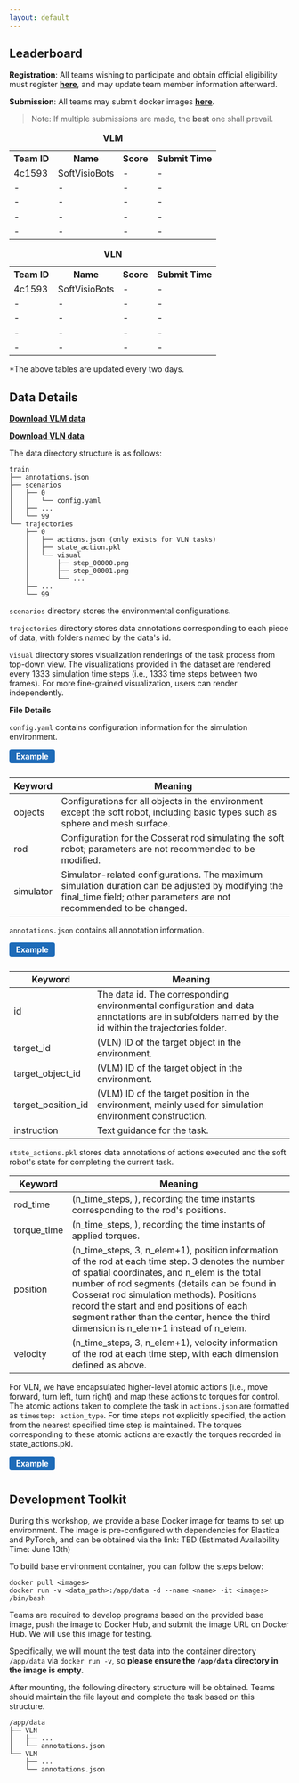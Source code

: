 ```yaml
---
layout: default
---
```


<!-- # RoboSoft'25: The 1st International Workshop on Vision-Language in Soft Robot -->

## Leaderboard

**Registration**: 
All teams wishing to participate and obtain official eligibility must register [**here**](https://docs.google.com/forms/d/e/1FAIpQLSfB8juyzKzP6jKH_FEaU1uvsNvvtUHRSvgDkfoKe7vgLzBywA/viewform?usp=dialog), and may update team member information afterward. 

**Submission**: All teams may submit docker images [**here**](https://docs.google.com/forms/d/e/1FAIpQLSf6Nyh0vGb96X2tio6RIXlFlZ0eD95sv6HYVG9OAd411RxCzw/viewform?usp=header).
>Note: If multiple submissions are made, the **best** one shall prevail.

<table>
    <caption><b>VLM</b></caption>
    <tr>
      <th>Team ID</th>
      <th>Name</th>
      <th>Score</th>
      <th>Submit Time</th>
    </tr>
    <tr>
      <td>4c1593</td>
      <td>SoftVisioBots</td>
      <td>-</td>
      <td>-</td>
    </tr>
    <tr>
      <td>-</td>
      <td>-</td>
      <td>-</td>
      <td>-</td>
    </tr>
    <tr>
      <td>-</td>
      <td>-</td>
      <td>-</td>
      <td>-</td>
    </tr>
    <tr>
      <td>-</td>
      <td>-</td>
      <td>-</td>
      <td>-</td>
    </tr>
    <tr>
      <td>-</td>
      <td>-</td>
      <td>-</td>
      <td>-</td>
    </tr>
</table>

<table>
    <caption><b>VLN</b></caption>
    <tr>
      <th>Team ID</th>
      <th>Name</th>
      <th>Score</th>
      <th>Submit Time</th>
    </tr>
    <tr>
      <td>4c1593</td>
      <td>SoftVisioBots</td>
      <td>-</td>
      <td>-</td>
    </tr>
    <tr>
      <td>-</td>
      <td>-</td>
      <td>-</td>
      <td>-</td>
    </tr>
    <tr>
      <td>-</td>
      <td>-</td>
      <td>-</td>
      <td>-</td>
    </tr>
    <tr>
      <td>-</td>
      <td>-</td>
      <td>-</td>
      <td>-</td>
    </tr>
    <tr>
      <td>-</td>
      <td>-</td>
      <td>-</td>
      <td>-</td>
    </tr>
</table>


*The above tables are updated every two days.

## Data Details

[**Download VLM data**](https://openxlab.org.cn/datasets/JobsWei/RoboSoft2025-VLM)

[**Download VLN data**](https://openxlab.org.cn/datasets/JobsWei/RoboSoft2025-VLN)

The data directory structure is as follows:
```plaintext
train
├── annotations.json
├── scenarios
│   ├── 0
│   │   └── config.yaml
│   ├── ...
│   └── 99
└── trajectories
    ├── 0
    │   ├── actions.json (only exists for VLN tasks)
    │   ├── state_action.pkl
    │   └── visual
    │       ├── step_00000.png
    │       ├── step_00001.png
    │       └── ...
    ├── ...
    └── 99
```

`scenarios` directory stores the environmental configurations.

`trajectories` directory stores data annotations corresponding to each piece of data, with folders named by the data's id. 

`visual` directory stores visualization renderings of the task process from top-down view. The visualizations provided in the dataset are rendered every 1333 simulation time steps (i.e., 1333 time steps between two frames). For more fine-grained visualization, users can render independently. 

**File Details**

`config.yaml` contains configuration information for the simulation environment.
<details>
<summary class="example-btn">Example</summary>

<pre><code class="language-yaml">objects:
- center:
  - 0.4863890172516796
  - 0.2153593989325976
  - 3.1806980291836973
  color: ''
  mesh_path: ./assets/cylinder.stl
  scale:
  - 0.215
  - 0.215
  - 0.215
  shape: cylinder
  type: mesh_surface
- center:
  - 2.8291035111323892
  - 0.23340298631651013
  - 4.21278268891604
  density: 1.0
  radius: 0.23340298631651013
  type: sphere

rod:
  base_length: 0.5
  base_radius: 0.025
  density: 1000
  direction:
  - 0.0
  - 0.0
  - 1.0
  n_elem: 20
  normal:
  - 0.0
  - 1.0
  - 0.0
  poisson_ratio: 0.5
  start:
  - 0.0
  - 0.0
  - 0.0
  youngs_modulus: 10000000
simulator:
  collect_data: true
  final_time: 10.0
  rendering_fps: 15
  time_step: 5.0e-05
  update_interval: 1
</code></pre>
</details>

| Keyword   | Meaning                                                                                                                                                                  |
| --------- | ------------------------------------------------------------------------------------------------------------------------------------------------------------------------ |
| objects   | Configurations for all objects in the environment except the soft robot, including basic types such as sphere and mesh surface.                                          |
| rod       | Configuration for the Cosserat rod simulating the soft robot; parameters are not recommended to be modified.                                                             |
| simulator | Simulator-related configurations. The maximum simulation duration can be adjusted by modifying the final_time field; other parameters are not recommended to be changed. |

`annotations.json` contains all annotation information.

<details>
<summary class="example-btn">Example</summary>

<pre><code class="language-json">// VLM
[
    {
        "id": 0,
        "target_object_id": 5,
        "target_position_id": 6,
        "instruction": "Pick up the basketball and place it in the gray zone."
    },
    {
        "id": 1,
        "target_object_id": 5,
        "target_position_id": 6,
        "instruction": "Pick up the red book and place it in the gray zone."
    }
]
// VLN
[
    {
        "id": 0,
        "target_id": 10,
        "description": "Explore the environment and find: indigo hemisphere, remember to carefully cross any potential obstacles."
    },
    {
        "id": 1,
        "target_id": 10,
        "description": "Navigate to: red cone, ensuring you avoid all obstacles to arrive safely."
    }
]

</code></pre>
</details>

| Keyword     | Meaning |
| ----------- | ---------|
| id          | The data id. The corresponding environmental configuration and data annotations are in subfolders named by the id within the trajectories folder. |
| target_id   | (VLN) ID of the target object in the environment.|
| target_object_id   | (VLM) ID of the target object in the environment.|
| target_position_id   | (VLM) ID of the target position in the environment, mainly used for simulation environment construction.|
| instruction | Text guidance for the task. |

`state_actions.pkl` stores data annotations of actions executed and the soft robot's state for completing the current task.

| Keyword     | Meaning  |
| ----------- | --------------------|
| rod_time    | (n_time_steps, ), recording the time instants corresponding to the rod's positions. |
| torque_time | (n_time_steps, ), recording the time instants of applied torques.  |
| position    | (n_time_steps, 3, n_elem+1), position information of the rod at each time step. 3 denotes the number of spatial coordinates, and n_elem is the total number of rod segments (details can be found in Cosserat rod simulation methods). Positions record the start and end positions of each segment rather than the center, hence the third dimension is n_elem+1 instead of n_elem. |
| velocity    | (n_time_steps, 3, n_elem+1), velocity information of the rod at each time step, with each dimension defined as above. |

For VLN, we have encapsulated higher-level atomic actions (i.e., move forward, turn left, turn right) and map these actions to torques for control. The atomic actions taken to complete the task in `actions.json` are formatted as `timestep: action_type`. For time steps not explicitly specified, the action from the nearest specified time step is maintained. The torques corresponding to these atomic actions are exactly the torques recorded in state_actions.pkl.

<details>
<summary class="example-btn">Example</summary>

<pre><code class="language-json">{"9000": 1, "43000": 2, "49000": 1}
</code></pre>
</details>

<style>
.example-btn {
  display: inline-block;
  padding: 4px 12px;
  background: #1e6bb8;
  color: #fff;
  border: none;
  border-radius: 4px;
  font-weight: bold;
  cursor: pointer;
  font-size: 1em;
  margin-bottom: 10px;
}
details[open] .example-btn {
  background: #005a9e;
}
</style>

## Development Toolkit

During this workshop, we provide a base Docker image for teams to set up environment. The image is pre-configured with dependencies for Elastica and PyTorch, and can be obtained via the link: TBD (Estimated Availability Time: June 13th)

To build base environment container, you can follow the steps below:
```
docker pull <images>
docker run -v <data_path>:/app/data -d --name <name> -it <images> /bin/bash
```

Teams are required to develop programs based on the provided base image, push the image to Docker Hub, and submit the image URL on Docker Hub. We will use this image for testing.

Specifically, we will mount the test data into the container directory `/app/data` via `docker run -v`, so **please ensure the `/app/data` directory in the image is empty.**

After mounting, the following directory structure will be obtained. Teams should maintain the file layout and complete the task based on this structure.

```plaintext
/app/data
├── VLN
│   ├── ...
│   └── annotations.json
└── VLM
    ├── ...
    └── annotations.json
```

<style>
details summary {
  list-style: revert;
  cursor: pointer;
}
</style>